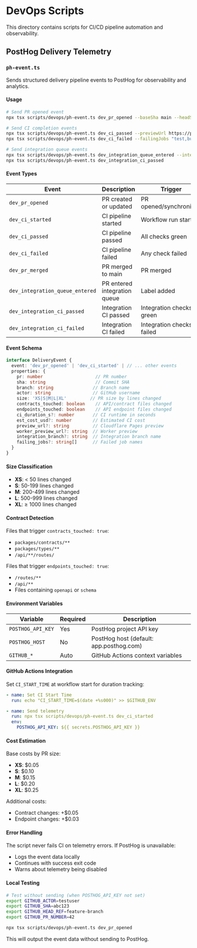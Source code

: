 # DevOps Scripts

This directory contains scripts for CI/CD pipeline automation and observability.

## PostHog Delivery Telemetry

### `ph-event.ts`

Sends structured delivery pipeline events to PostHog for observability and analytics.

#### Usage

```bash
# Send PR opened event
npx tsx scripts/devops/ph-event.ts dev_pr_opened --baseSha main --headSha feature-branch

# Send CI completion events
npx tsx scripts/devops/ph-event.ts dev_ci_passed --previewUrl https://preview.app.dev
npx tsx scripts/devops/ph-event.ts dev_ci_failed --failingJobs "test,build,security"

# Send integration queue events
npx tsx scripts/devops/ph-event.ts dev_integration_queue_entered --integrationBranch integ/batch-12345
npx tsx scripts/devops/ph-event.ts dev_integration_ci_passed
```

#### Event Types

| Event | Description | Trigger |
|-------|-------------|---------|
| `dev_pr_opened` | PR created or updated | PR opened/synchronized |
| `dev_ci_started` | CI pipeline started | Workflow run started |
| `dev_ci_passed` | CI pipeline passed | All checks green |
| `dev_ci_failed` | CI pipeline failed | Any check failed |
| `dev_pr_merged` | PR merged to main | PR merged |
| `dev_integration_queue_entered` | PR entered integration queue | Label added |
| `dev_integration_ci_passed` | Integration CI passed | Integration checks green |
| `dev_integration_ci_failed` | Integration CI failed | Integration checks failed |

#### Event Schema

```typescript
interface DeliveryEvent {
  event: 'dev_pr_opened' | 'dev_ci_started' | // ... other events
  properties: {
    pr: number                    // PR number
    sha: string                   // Commit SHA
    branch: string               // Branch name
    actor: string                // GitHub username
    size: 'XS|S|M|L|XL'         // PR size by lines changed
    contracts_touched: boolean    // API/contract files changed
    endpoints_touched: boolean    // API endpoint files changed
    ci_duration_s?: number       // CI runtime in seconds
    est_cost_usd?: number        // Estimated CI cost
    preview_url?: string         // Cloudflare Pages preview
    worker_preview_url?: string  // Worker preview
    integration_branch?: string  // Integration branch name
    failing_jobs?: string[]      // Failed job names
  }
}
```

#### Size Classification

- **XS**: < 50 lines changed
- **S**: 50-199 lines changed
- **M**: 200-499 lines changed  
- **L**: 500-999 lines changed
- **XL**: ≥ 1000 lines changed

#### Contract Detection

Files that trigger `contracts_touched: true`:
- `packages/contracts/**`
- `packages/types/**`
- `/api/**/routes/`

Files that trigger `endpoints_touched: true`:
- `/routes/**`
- `/api/**`
- Files containing `openapi` or `schema`

#### Environment Variables

| Variable | Required | Description |
|----------|----------|-------------|
| `POSTHOG_API_KEY` | Yes | PostHog project API key |
| `POSTHOG_HOST` | No | PostHog host (default: app.posthog.com) |
| `GITHUB_*` | Auto | GitHub Actions context variables |

#### GitHub Actions Integration

Set `CI_START_TIME` at workflow start for duration tracking:

```yaml
- name: Set CI Start Time
  run: echo "CI_START_TIME=$(date +%s000)" >> $GITHUB_ENV

- name: Send telemetry
  run: npx tsx scripts/devops/ph-event.ts dev_ci_started
  env:
    POSTHOG_API_KEY: ${{ secrets.POSTHOG_API_KEY }}
```

#### Cost Estimation

Base costs by PR size:
- **XS**: $0.05
- **S**: $0.10  
- **M**: $0.15
- **L**: $0.20
- **XL**: $0.25

Additional costs:
- Contract changes: +$0.05
- Endpoint changes: +$0.03

#### Error Handling

The script never fails CI on telemetry errors. If PostHog is unavailable:
- Logs the event data locally
- Continues with success exit code
- Warns about telemetry being disabled

#### Local Testing

```bash
# Test without sending (when POSTHOG_API_KEY not set)
export GITHUB_ACTOR=testuser
export GITHUB_SHA=abc123
export GITHUB_HEAD_REF=feature-branch
export GITHUB_PR_NUMBER=42

npx tsx scripts/devops/ph-event.ts dev_pr_opened
```

This will output the event data without sending to PostHog.